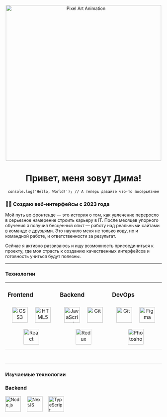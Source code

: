 <div align="center">
  <img src="https://media1.tenor.com/m/GpjTnB6IjOUAAAAC/geographyofrobots-pixel-art.gif" alt="Pixel Art Animation" width="500" />
</div>

<h1 align="center">
  Привет, меня зовут Дима!
</h1>


<p align="center">
  <code>console.log('Hello, World!'); // А теперь давайте что-то посерьёзнее</code>
</p>

### 👨‍💻 Создаю веб-интерфейсы с 2023 года

Мой путь во фронтенде — это история о том, как увлечение переросло в серьезное намерение строить карьеру в IT. После месяцев упорного обучения я получил бесценный опыт — работу над реальными сайтами в команде с друзьями. Это научило меня не только коду, но и командной работе, и ответственности за результат.

Сейчас я активно развиваюсь и ищу возможность присоединиться к проекту, где моя страсть к созданию качественных интерфейсов и готовность учиться будут полезны.

---

### Технологии  
<table><tr><td valign="top" width="33%">



### Frontend  
<div align="center">  
<a href="https://www.w3schools.com/css/" target="_blank"><img style="margin: 10px" src="https://profilinator.rishav.dev/skills-assets/css3-original-wordmark.svg" alt="CSS3" height="50" /></a>  
<a href="https://en.wikipedia.org/wiki/HTML5" target="_blank"><img style="margin: 10px" src="https://profilinator.rishav.dev/skills-assets/html5-original-wordmark.svg" alt="HTML5" height="50" /></a>  
<a href="https://reactjs.org/" target="_blank"><img style="margin: 10px" src="https://profilinator.rishav.dev/skills-assets/react-original-wordmark.svg" alt="React" height="50" /></a>  
</div>

</td><td valign="top" width="33%">



### Backend  
<div align="center">  
<a href="https://www.javascript.com/" target="_blank"><img style="margin: 10px" src="https://profilinator.rishav.dev/skills-assets/javascript-original.svg" alt="JavaScript" height="50" /></a>  
<a href="https://github.com/" target="_blank"><img style="margin: 10px" src="https://profilinator.rishav.dev/skills-assets/git-scm-icon.svg" alt="Git" height="50" /></a>  
<a href="https://redux.js.org/" target="_blank"><img style="margin: 10px" src="https://profilinator.rishav.dev/skills-assets/redux-original.svg" alt="Redux" height="50" /></a>  
</div>

</td><td valign="top" width="33%">



### DevOps  
<div align="center">  
<a href="https://github.com/" target="_blank"><img style="margin: 10px" src="https://profilinator.rishav.dev/skills-assets/git-scm-icon.svg" alt="Git" height="50" /></a>
<a href="https://www.figma.com/" target="_blank"><img style="margin: 10px" src="https://profilinator.rishav.dev/skills-assets/figma-icon.svg" alt="Figma" height="50" /></a>
<a href="https://www.adobe.com/in/products/photoshop.html" target="_blank"><img style="margin: 10px" src="https://profilinator.rishav.dev/skills-assets/photoshop-plain.svg" alt="Photoshop" height="50" /></a>
</div>

</td></tr></table>  

<br/>  

---

### Изучаемые технологии

### Backend
<div align="left">
<a href="https://nodejs.org/" target="_blank"><img src="https://profilinator.rishav.dev/skills-assets/nodejs-original-wordmark.svg" alt="Node.js" height="50" /></a>&nbsp;&nbsp;&nbsp;&nbsp;
<a href="https://nextjs.org/" target="_blank"><img src="https://profilinator.rishav.dev/skills-assets/nextjs.png" alt="NextJS" height="50" /></a>&nbsp;&nbsp;&nbsp;&nbsp;
<a href="https://www.typescriptlang.org/" target="_blank"><img src="https://profilinator.rishav.dev/skills-assets/typescript-original.svg" alt="TypeScript" height="50" /></a>
</div>

